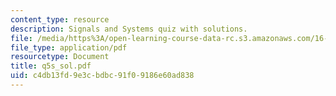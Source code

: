 ```yaml
---
content_type: resource
description: Signals and Systems quiz with solutions.
file: /media/https%3A/open-learning-course-data-rc.s3.amazonaws.com/16-01-unified-engineering-i-ii-iii-iv-fall-2005-spring-2006/c4db13fd9e3cbdbc91f09186e60ad838_q5s_sol.pdf
file_type: application/pdf
resourcetype: Document
title: q5s_sol.pdf
uid: c4db13fd-9e3c-bdbc-91f0-9186e60ad838
---
```

